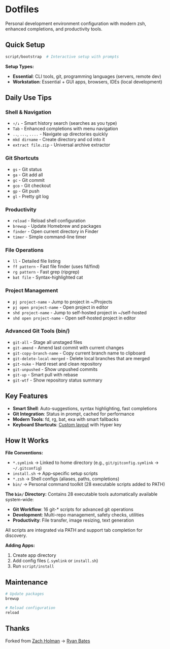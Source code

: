 # Dotfiles

Personal development environment configuration with modern zsh, enhanced completions, and productivity tools.

## Quick Setup

```sh
script/bootstrap  # Interactive setup with prompts
```

**Setup Types:**
- **Essential**: CLI tools, git, programming languages (servers, remote dev)
- **Workstation**: Essential + GUI apps, browsers, IDEs (local development)

## Daily Use Tips

### Shell & Navigation
- `↑/↓` - Smart history search (searches as you type)
- `Tab` - Enhanced completions with menu navigation
- `..`, `...`, `....` - Navigate up directories quickly
- `mkd dirname` - Create directory and cd into it
- `extract file.zip` - Universal archive extractor

### Git Shortcuts
- `gs` - Git status
- `ga` - Git add all
- `gc` - Git commit
- `gco` - Git checkout
- `gp` - Git push
- `gl` - Pretty git log

### Productivity
- `reload` - Reload shell configuration
- `brewup` - Update Homebrew and packages
- `finder` - Open current directory in Finder
- `timer` - Simple command-line timer

### File Operations
- `ll` - Detailed file listing
- `ff pattern` - Fast file finder (uses fd/find)
- `rg pattern` - Fast grep (ripgrep)
- `bat file` - Syntax-highlighted cat

### Project Management
- `pj project-name` - Jump to project in ~/Projects
- `pj open project-name` - Open project in editor
- `shd project-name` - Jump to self-hosted project in ~/self-hosted
- `shd open project-name` - Open self-hosted project in editor

### Advanced Git Tools (bin/)
- `git-all` - Stage all unstaged files
- `git-amend` - Amend last commit with current changes
- `git-copy-branch-name` - Copy current branch name to clipboard
- `git-delete-local-merged` - Delete local branches that are merged
- `git-nuke` - Hard reset and clean repository
- `git-unpushed` - Show unpushed commits
- `git-up` - Smart pull with rebase
- `git-wtf` - Show repository status summary

## Key Features

- **Smart Shell**: Auto-suggestions, syntax highlighting, fast completions
- **Git Integration**: Status in prompt, cached for performance
- **Modern Tools**: fd, rg, bat, exa with smart fallbacks
- **Keyboard Shortcuts**: [Custom layout](https://dimitrieh.gitlab.io/dotfiles) with Hyper key

## How It Works

**File Conventions:**
- `*.symlink` → Linked to home directory (e.g., `git/gitconfig.symlink` → `~/.gitconfig`)
- `install.sh` → App-specific setup scripts
- `*.zsh` → Shell configs (aliases, paths, completions)
- `bin/` → Personal command toolkit (28 executable scripts added to PATH)

**The `bin/` Directory:**
Contains 28 executable tools automatically available system-wide:
- **Git Workflow**: 16 git-* scripts for advanced git operations
- **Development**: Multi-repo management, safety checks, utilities
- **Productivity**: File transfer, image resizing, text generation

All scripts are integrated via PATH and support tab completion for discovery.

**Adding Apps:**
1. Create app directory
2. Add config files (`.symlink` or `install.sh`)
3. Run `script/install`

## Maintenance

```sh
# Update packages
brewup

# Reload configuration
reload
```

## Thanks

Forked from [Zach Holman](https://github.com/holman/dotfiles) → [Ryan Bates](https://github.com/ryanb/dotfiles)
